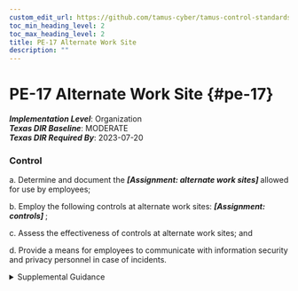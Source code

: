 ```yaml
---
custom_edit_url: https://github.com/tamus-cyber/tamus-control-standards/tree/main/content/tamus.edu/TAMUS_profile.xml
toc_min_heading_level: 2
toc_max_heading_level: 2
title: PE-17 Alternate Work Site
description: ""
---
```


# PE-17 Alternate Work Site {#pe-17}

_**Implementation Level**_: Organization\
_**Texas DIR Baseline**_: MODERATE\
_**Texas DIR Required By**_: 2023-07-20

### Control



a. Determine and document the <strong title="pe-17_odp.01"> <em>[Assignment: alternate work sites]</em> </strong> allowed for use by employees;

b. Employ the following controls at alternate work sites: <strong title="pe-17_odp.02"> <em>[Assignment: controls]</em> </strong>;

c. Assess the effectiveness of controls at alternate work sites; and

d. Provide a means for employees to communicate with information security and privacy personnel in case of incidents.


<details><summary>Supplemental Guidance</summary>Alternate work sites include government facilities or the private residences of employees. While distinct from alternative processing sites, alternate work sites can provide readily available alternate locations during contingency operations. Organizations can define different sets of controls for specific alternate work sites or types of sites depending on the work-related activities conducted at the sites. Implementing and assessing the effectiveness of organization-defined controls and providing a means to communicate incidents at alternate work sites supports the contingency planning activities of organizations.</details>
